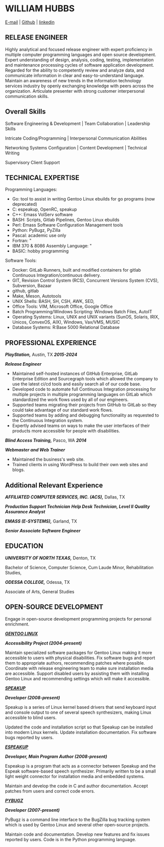 # WILLIAM HUBBS

[E-mail](w.d.hubbs@gmail.com) | [Github](https://github.com/williamh) | [linkedin](https://linkedin.com/in/williamhubbs)

## RELEASE ENGINEER

Highly analytical and focused release engineer with expert proficiency in
multiple computer programming languages and open source development. Expert
understanding of design, analysis, coding, testing, implementation and
maintenance processing cycles of software application development.  Regarded for
the ability to competently review and analyze data, and communicate information
in clear and easy-to-understand language. Maintain an awareness of new
trends in the information technology services industry by openly exchanging
knowledge with peers across the organization. Articulate presenter with
strong customer interpersonal communication skills.

## Overall Skills

Software Engineering & Development | Team Collaboration | Leadership Skills

Intricate Coding/Programming | Interpersonal Communication Abilities

Networking Systems Configuration | Content Development | Technical Writing

Supervisory Client Support

## TECHNICAL EXPERTISE

Programming Languages:

- Go: tool to assist in writing Gentoo Linux ebuilds for go programs (now deprecated)
- C: espeakup, OpenRC, speakup
- C++: Emass VolServ software
- BASH: Scripts, Gitlab Pipelines, Gentoo Linux ebuilds
- Perl: Emass Software Configuration Management tools
- Python: PyBugz, PyZilla
- Pascal: academic use only
- Fortran: "
- IBM 370 & 8086 Assembly Language: "
- BASIC: hobby programming

Software Tools:

- Docker: GitLab Runners, built and modified containers for gitlab Continuous Integration/continuous delivery.
- GIT, Revision Control System (RCS), Concurrent Versions System (CVS), Subversion, Bazaar
- github, gitlab
- Make, Meson, Autotools
- UNIX Shells: BASH, SH, CSH, AWK, SED,
- Office Tools: VIM, Microsoft Office, Google Office
- Batch Programming/Windows Scripting: Windows Batch Files, AutoIT
- Operating Systems: Linux, UNIX and UNIX variants (SunOS, Solaris, IRIX, Unicos, ConvexOS, AIX), Windows, Vax/VMS, MUSIC
- Database Systems: R:Base 5000 Relational Database

## PROFESSIONAL EXPERIENCE

***PlayStation,*** Austin, TX ***2015-2024***

***Release Engineer***

- Maintained self-hosted instances of GitHub Enterprise, GitLab Enterprise Edition and Sourcegraph tools which allowed the company to use the latest ci/cd tools and easily search all of our code base.
- Developed code to automate full Continuous Integration processing for multiple projects in multiple programming languages on GitLab which standardized the work flows used by all of our engineers.
- Supported teams migrating their projects from GitHub to GitLab so they could take advantage of our standard work flows.
- Supported teams by adding and debugging functionality as requested to the Continuous Integration system.
- Expertly advised teams on ways to make the user interfaces of their products more accessible for people with disabilities.

***Blind Access Training,*** Pasco, WA ***2014***

***Webmaster and Web Trainer***

- Maintained the business's web site.
- Trained clients in using WordPress to build their own web sites and blogs.

## Additional Relevant Experience

***AFFILIATED COMPUTER SERVICES, INC. (ACS),*** Dallas, TX

***Production Support Technician***
***Help Desk Technician, Level II***
***Quality Assurance Analyst***

***EMASS (E-SYSTEMS),*** Garland, TX

***Senior Associate Software Engineer***

## EDUCATION

***UNIVERSITY OF NORTH TEXAS,*** Denton, TX

Bachelor of Science, Computer Science, Cum Laude
Minor, Rehabilitation Studies,

***ODESSA COLLEGE,*** Odessa, TX

Associate of Arts, General Studies

## OPEN-SOURCE DEVELOPMENT

Engage in open-source development programming projects for personal enrichment.

***[GENTOO LINUX](https://www.gentoo.org/)***

***Accessibility Project (2004-present)***

Maintain specialized software packages for Gentoo Linux making it more accessible to users with physical disabilities.
Fix software bugs and report them to appropriate authors, recommending patches where possible.
Coordinate with release engineering team to make sure installation media are accessible.
Support disabled users by assisting them with installing Gentoo Linux and recommending settings which will make it accessible.

***[SPEAKUP](https://linux-speakup.org/)***

***Developer (2008-present)***

Speakup is a series of Linux kernel based drivers that send keyboard input and
console output to one of several speech synthesizers, making Linux accessible
to blind users.

Updated the code and installation script so that Speakup can be installed into modern Linux kernels.
Update installation documentation.
Fix software bugs reported by users.

***[ESPEAKUP](https://www.github.com/linux-speakup/espeakup)***

***Developer, Main Program Author (2008-present)***

Espeakup is a program that acts as a connector between Speakup and the Espeak software-based speech synthesizer.
Primarily written to be a small light weight connector for installation media and embedded systems.

Maintain and develop the code in C and author documentation.
Accept patches from users and correct code errors.

***[PYBUGZ](https://www.github.com/williamh/pybugz)***

***Developer (2007-present)***

PyBugz is a command line interface to the BugZilla bug tracking system which is used by Gentoo Linux and several other open-source projects.

Maintain code and documentation.
Develop new features and fix issues reported by users.
Code is in the Python programming language.
